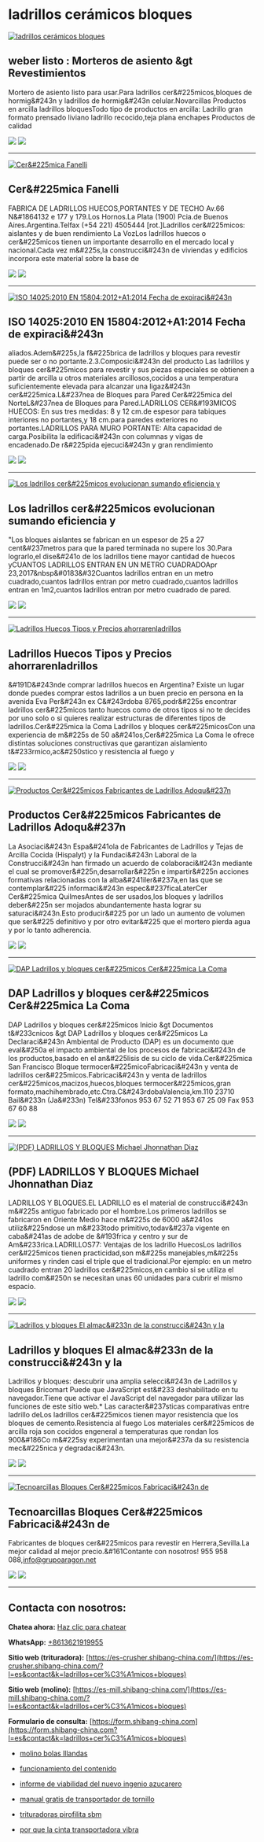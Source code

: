 # ladrillos cerámicos bloques

<a href="https://swt.shibang-china.com/?l=es&img&k=ladrillos+cer%C3%A1micos+bloques" target="_blank">![ladrillos cerámicos bloques](http://static.shibang-china.com/all-800x300/535.jpg)</a>

## weber listo : Morteros de asiento &gt Revestimientos
Mortero de asiento listo para usar.Para ladrillos cer&#225micos,bloques de hormig&#243n y ladrillos de hormig&#243n celular.Novarcillas Productos en arcilla ladrillos bloquesTodo tipo de productos en arcilla: Ladrillo gran formato prensado liviano ladrillo recocido,teja plana enchapes Productos de calidad


<a href="https://whatsapp.shibangsoft.com/WhatsApp.php" target="_blank" title="WhatsApp">![](http://static.shibang-china.com/icon/whatsapp.png)</a> <a href="https://swt.shibang-china.com/?l=es&icon&k=ladrillos+cer%C3%A1micos+bloques" target="_blank">![](http://static.shibang-china.com/icon/chat-es.png)</a>

---

<a href="https://swt.shibang-china.com/?l=es&img&k=ladrillos+cer%C3%A1micos+bloques" target="_blank">![Cer&#225mica Fanelli](http://static.shibang-china.com/all-800x300/485.jpg)</a>

## Cer&#225mica Fanelli
FABRICA DE LADRILLOS HUECOS,PORTANTES Y DE TECHO Av.66 N&#1864132 e 177 y 179.Los Hornos.La Plata (1900) Pcia.de Buenos Aires.Argentina.Telfax (+54 221) 4505444 [rot.]Ladrillos cer&#225micos: aislantes y de buen rendimiento La VozLos ladrillos huecos o cer&#225micos tienen un importante desarrollo en el mercado local y nacional.Cada vez m&#225s,la construcci&#243n de viviendas y edificios incorpora este material sobre la base de


<a href="https://whatsapp.shibangsoft.com/WhatsApp.php" target="_blank" title="WhatsApp">![](http://static.shibang-china.com/icon/whatsapp.png)</a> <a href="https://swt.shibang-china.com/?l=es&icon&k=ladrillos+cer%C3%A1micos+bloques" target="_blank">![](http://static.shibang-china.com/icon/chat-es.png)</a>

---

<a href="https://swt.shibang-china.com/?l=es&img&k=ladrillos+cer%C3%A1micos+bloques" target="_blank">![ISO 14025:2010 EN 15804:2012+A1:2014 Fecha de expiraci&#243n](http://static.shibang-china.com/all-800x300/948.jpg)</a>

## ISO 14025:2010 EN 15804:2012+A1:2014 Fecha de expiraci&#243n
aliados.Adem&#225s,la f&#225brica de ladrillos y bloques para revestir puede ser o no portante.2.3.Composici&#243n del producto Las ladrillos y bloques cer&#225micos para revestir y sus piezas especiales se obtienen a partir de arcilla u otros materiales arcillosos,cocidos a una temperatura suficientemente elevada para alcanzar una ligaz&#243n cer&#225mica.L&#237nea de Bloques para Pared Cer&#225mica del NorteL&#237nea de Bloques para Pared.LADRILLOS CER&#193MICOS HUECOS: En sus tres medidas: 8 y 12 cm.de espesor para tabiques interiores no portantes,y 18 cm.para paredes exteriores no portantes.LADRILLOS PARA MURO PORTANTE: Alta capacidad de carga.Posibilita la edificaci&#243n con columnas y vigas de encadenado.De r&#225pida ejecuci&#243n y gran rendimiento


<a href="https://whatsapp.shibangsoft.com/WhatsApp.php" target="_blank" title="WhatsApp">![](http://static.shibang-china.com/icon/whatsapp.png)</a> <a href="https://swt.shibang-china.com/?l=es&icon&k=ladrillos+cer%C3%A1micos+bloques" target="_blank">![](http://static.shibang-china.com/icon/chat-es.png)</a>

---

<a href="https://swt.shibang-china.com/?l=es&img&k=ladrillos+cer%C3%A1micos+bloques" target="_blank">![Los ladrillos cer&#225micos evolucionan sumando eficiencia y](http://static.shibang-china.com/all-800x300/77.jpg)</a>

## Los ladrillos cer&#225micos evolucionan sumando eficiencia y
"Los bloques aislantes se fabrican en un espesor de 25 a 27 cent&#237metros para que la pared terminada no supere los 30.Para lograrlo,el dise&#241o de los ladrillos tiene mayor cantidad de huecos yCUANTOS LADRILLOS ENTRAN EN UN METRO CUADRADOApr 23,2017&nbsp&#0183&#32Cuantos ladrillos entran en un metro cuadrado,cuantos ladrillos entran por metro cuadrado,cuantos ladrillos entran en 1m2,cuantos ladrillos entran por metro cuadrado de pared.


<a href="https://whatsapp.shibangsoft.com/WhatsApp.php" target="_blank" title="WhatsApp">![](http://static.shibang-china.com/icon/whatsapp.png)</a> <a href="https://swt.shibang-china.com/?l=es&icon&k=ladrillos+cer%C3%A1micos+bloques" target="_blank">![](http://static.shibang-china.com/icon/chat-es.png)</a>

---

<a href="https://swt.shibang-china.com/?l=es&img&k=ladrillos+cer%C3%A1micos+bloques" target="_blank">![Ladrillos Huecos Tipos y Precios ahorrarenladrillos](http://static.shibang-china.com/all-800x300/733.jpg)</a>

## Ladrillos Huecos Tipos y Precios ahorrarenladrillos
&#191D&#243nde comprar ladrillos huecos en Argentina? Existe un lugar donde puedes comprar estos ladrillos a un buen precio en persona en la avenida Eva Per&#243n ex C&#243rdoba 8765,podr&#225s encontrar ladrillos cer&#225micos tanto huecos como de otros tipos si no te decides por uno solo o si quieres realizar estructuras de diferentes tipos de ladrillos.Cer&#225mica la Coma Ladrillos y bloques cer&#225micosCon una experiencia de m&#225s de 50 a&#241os,Cer&#225mica La Coma le ofrece distintas soluciones constructivas que garantizan aislamiento t&#233rmico,ac&#250stico y resistencia al fuego y


<a href="https://whatsapp.shibangsoft.com/WhatsApp.php" target="_blank" title="WhatsApp">![](http://static.shibang-china.com/icon/whatsapp.png)</a> <a href="https://swt.shibang-china.com/?l=es&icon&k=ladrillos+cer%C3%A1micos+bloques" target="_blank">![](http://static.shibang-china.com/icon/chat-es.png)</a>

---

<a href="https://swt.shibang-china.com/?l=es&img&k=ladrillos+cer%C3%A1micos+bloques" target="_blank">![Productos Cer&#225micos Fabricantes de Ladrillos Adoqu&#237n](http://static.shibang-china.com/all-800x300/558.jpg)</a>

## Productos Cer&#225micos Fabricantes de Ladrillos Adoqu&#237n
La Asociaci&#243n Espa&#241ola de Fabricantes de Ladrillos y Tejas de Arcilla Cocida (Hispalyt) y la Fundaci&#243n Laboral de la Construcci&#243n han firmado un acuerdo de colaboraci&#243n mediante el cual se promover&#225n,desarrollar&#225n e impartir&#225n acciones formativas relacionadas con la alba&#241iler&#237a,en las que se contemplar&#225 informaci&#243n espec&#237ficaLaterCer Cer&#225mica QuilmesAntes de ser usados,los bloques y ladrillos deber&#225n ser mojados abundantemente hasta lograr su saturaci&#243n.Esto producir&#225 por un lado un aumento de volumen que ser&#225 definitivo y por otro evitar&#225 que el mortero pierda agua y por lo tanto adherencia.


<a href="https://whatsapp.shibangsoft.com/WhatsApp.php" target="_blank" title="WhatsApp">![](http://static.shibang-china.com/icon/whatsapp.png)</a> <a href="https://swt.shibang-china.com/?l=es&icon&k=ladrillos+cer%C3%A1micos+bloques" target="_blank">![](http://static.shibang-china.com/icon/chat-es.png)</a>

---

<a href="https://swt.shibang-china.com/?l=es&img&k=ladrillos+cer%C3%A1micos+bloques" target="_blank">![DAP Ladrillos y bloques cer&#225micos Cer&#225mica La Coma](http://static.shibang-china.com/all-800x300/745.jpg)</a>

## DAP Ladrillos y bloques cer&#225micos Cer&#225mica La Coma
DAP Ladrillos y bloques cer&#225micos Inicio &gt Documentos t&#233cnicos &gt DAP Ladrillos y bloques cer&#225micos La Declaraci&#243n Ambiental de Producto (DAP) es un documento que eval&#250a el impacto ambiental de los procesos de fabricaci&#243n de los productos,basado en el an&#225lisis de su ciclo de vida.Cer&#225mica San Francisco Bloque termocer&#225micoFabricaci&#243n y venta de ladrillos cer&#225micos.Fabricaci&#243n y venta de ladrillos cer&#225micos,macizos,huecos,bloques termocer&#225micos,gran formato,machihembrado,etc.Ctra.C&#243rdobaValencia,km.110 23710 Bail&#233n (Ja&#233n) Tel&#233fonos 953 67 52 71 953 67 25 09 Fax 953 67 60 88


<a href="https://whatsapp.shibangsoft.com/WhatsApp.php" target="_blank" title="WhatsApp">![](http://static.shibang-china.com/icon/whatsapp.png)</a> <a href="https://swt.shibang-china.com/?l=es&icon&k=ladrillos+cer%C3%A1micos+bloques" target="_blank">![](http://static.shibang-china.com/icon/chat-es.png)</a>

---

<a href="https://swt.shibang-china.com/?l=es&img&k=ladrillos+cer%C3%A1micos+bloques" target="_blank">![(PDF) LADRILLOS Y BLOQUES Michael Jhonnathan Diaz](http://static.shibang-china.com/all-800x300/916.jpg)</a>

## (PDF) LADRILLOS Y BLOQUES Michael Jhonnathan Diaz
LADRILLOS Y BLOQUES.EL LADRILLO es el material de construcci&#243n m&#225s antiguo fabricado por el hombre.Los primeros ladrillos se fabricaron en Oriente Medio hace m&#225s de 6000 a&#241os utiliz&#225ndose un m&#233todo primitivo,todav&#237a vigente en caba&#241as de adobe de &#193frica y centro y sur de Am&#233rica.LADRILLOS77: Ventajas de los ladrillo HuecosLos ladrillos cer&#225micos tienen practicidad,son m&#225s manejables,m&#225s uniformes y rinden casi el triple que el tradicional.Por ejemplo: en un metro cuadrado entran 20 ladrillos cer&#225micos,en cambio si se utiliza el ladrillo com&#250n se necesitan unas 60 unidades para cubrir el mismo espacio.


<a href="https://whatsapp.shibangsoft.com/WhatsApp.php" target="_blank" title="WhatsApp">![](http://static.shibang-china.com/icon/whatsapp.png)</a> <a href="https://swt.shibang-china.com/?l=es&icon&k=ladrillos+cer%C3%A1micos+bloques" target="_blank">![](http://static.shibang-china.com/icon/chat-es.png)</a>

---

<a href="https://swt.shibang-china.com/?l=es&img&k=ladrillos+cer%C3%A1micos+bloques" target="_blank">![Ladrillos y bloques El almac&#233n de la construcci&#243n y la](http://static.shibang-china.com/all-800x300/683.jpg)</a>

## Ladrillos y bloques El almac&#233n de la construcci&#243n y la
Ladrillos y bloques: descubrir una amplia selecci&#243n de Ladrillos y bloques Bricomart Puede que JavaScript est&#233 deshabilitado en tu navegador.Tiene que activar el JavaScript del navegador para utilizar las funciones de este sitio web.* Las caracter&#237sticas comparativas entre ladrillo deLos ladrillos cer&#225micos tienen mayor resistencia que los bloques de cemento.Resistencia al fuego Los materiales cer&#225micos de arcilla roja son cocidos engeneral a temperaturas que rondan los 900&#186Co m&#225sy experimentan una mejor&#237a da su resistencia mec&#225nica y degradaci&#243n.


<a href="https://whatsapp.shibangsoft.com/WhatsApp.php" target="_blank" title="WhatsApp">![](http://static.shibang-china.com/icon/whatsapp.png)</a> <a href="https://swt.shibang-china.com/?l=es&icon&k=ladrillos+cer%C3%A1micos+bloques" target="_blank">![](http://static.shibang-china.com/icon/chat-es.png)</a>

---

<a href="https://swt.shibang-china.com/?l=es&img&k=ladrillos+cer%C3%A1micos+bloques" target="_blank">![Tecnoarcillas Bloques Cer&#225micos Fabricaci&#243n de](http://static.shibang-china.com/all-800x300/932.jpg)</a>

## Tecnoarcillas Bloques Cer&#225micos Fabricaci&#243n de
Fabricantes de bloques cer&#225micos para revestir en Herrera,Sevilla.La mejor calidad al mejor precio.&#161Contante con nosotros! 955 958 088,info@grupoaragon.net

<a href="https://whatsapp.shibangsoft.com/WhatsApp.php" target="_blank" title="WhatsApp">![](http://static.shibang-china.com/icon/whatsapp.png)</a> <a href="https://swt.shibang-china.com/?l=es&icon&k=ladrillos+cer%C3%A1micos+bloques" target="_blank">![](http://static.shibang-china.com/icon/chat-es.png)</a>

---
## Contacta con nosotros:

**Chatea ahora:** [Haz clic para chatear](https://swt.shibang-china.com?l=es&contact&k=ladrillos+cer%C3%A1micos+bloques)

**WhatsApp:**  [+8613621919955](https://whatsapp.shibangsoft.com/WhatsApp.php)

**Sitio web (trituradora):** [https://es-crusher.shibang-china.com/](https://es-crusher.shibang-china.com/?l=es&contact&k=ladrillos+cer%C3%A1micos+bloques)

**Sitio web (molino):** [https://es-mill.shibang-china.com/](https://es-mill.shibang-china.com/?l=es&contact&k=ladrillos+cer%C3%A1micos+bloques)

**Formulario de consulta:** [https://form.shibang-china.com](https://form.shibang-china.com?l=es&contact&k=ladrillos+cer%C3%A1micos+bloques)

* [molino bolas lllandas](../70/molino%20bolas%20lllandas.md)

* [funcionamiento del contenido](../66/funcionamiento%20del%20contenido.md)

* [informe de viabilidad del nuevo ingenio azucarero](../73/informe%20de%20viabilidad%20del%20nuevo%20ingenio%20azucarero.md)

* [manual gratis de transportador de tornillo](../71/manual%20gratis%20de%20transportador%20de%20tornillo.md)

* [trituradoras pirofilita sbm](../68/trituradoras%20pirofilita%20sbm.md)

* [por que la cinta transportadora vibra](../79/por%20que%20la%20cinta%20transportadora%20vibra.md)